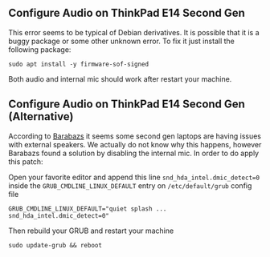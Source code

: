 ## Configure Audio on ThinkPad E14 Second Gen

This error seems to be typical of Debian derivatives. It is possible that it is a buggy package or some other unknown error. To fix it just install the following package:

    sudo apt install -y firmware-sof-signed

Both audio and internal mic should work after restart your machine.

## Configure Audio on ThinkPad E14 Second Gen (Alternative)

According to [Barabazs](https://github.com/rodmaureirac/thinkpad-e14-linux/issues/9) it seems some second gen laptops are having issues with external speakers. We actually do
not know why this happens, however Barabazs found a solution by disabling the internal mic. In order to do apply this patch:

Open your favorite editor and append this line `snd_hda_intel.dmic_detect=0` inside the `GRUB_CMDLINE_LINUX_DEFAULT` entry on `/etc/default/grub` config file

    GRUB_CMDLINE_LINUX_DEFAULT="quiet splash ... snd_hda_intel.dmic_detect=0"
    
Then rebuild your GRUB and restart your machine

    sudo update-grub && reboot

